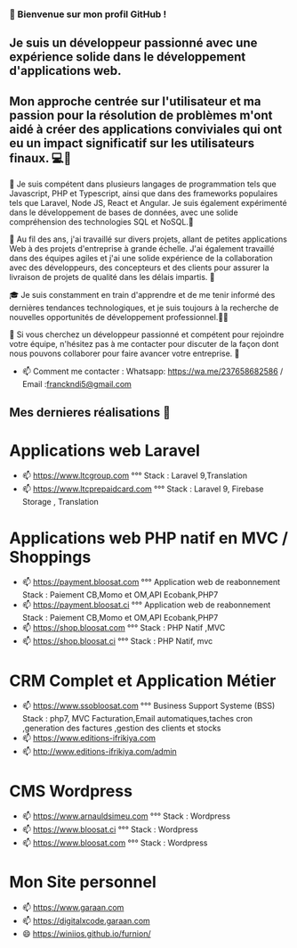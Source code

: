 ### 👋 Bienvenue sur mon profil GitHub ! 
##  Je suis un développeur passionné avec une expérience solide dans le développement d'applications web.
##   Mon approche centrée sur l'utilisateur et ma passion pour la résolution de problèmes m'ont aidé à créer des applications conviviales qui ont eu un impact significatif sur les utilisateurs finaux. 💻💪

🚀 Je suis compétent dans plusieurs langages de programmation tels que Javascript, PHP et Typescript, ainsi que dans des frameworks populaires tels que Laravel, Node JS, React et Angular.
Je suis également expérimenté dans le développement de bases de données, avec une solide compréhension des technologies SQL et NoSQL.🌟

🤝 Au fil des ans, j'ai travaillé sur divers projets, allant de petites applications Web à des projets d'entreprise à grande échelle. J'ai également travaillé dans des équipes agiles et j'ai une solide expérience de la collaboration avec des développeurs, des concepteurs et des clients pour assurer la livraison de projets de qualité dans les délais impartis. 🙌

🎓 Je suis constamment en train d'apprendre et de me tenir informé des dernières tendances technologiques, et je suis toujours à la recherche de nouvelles opportunités de développement professionnel.👨‍🎓

💼 Si vous cherchez un développeur passionné et compétent pour rejoindre votre équipe, n'hésitez pas à me contacter pour discuter de la façon dont nous pouvons collaborer pour faire avancer votre entreprise. 📧

- 📫 Comment me contacter : Whatsapp: https://wa.me/237658682586 / Email :franckndi5@gmail.com

## Mes dernieres réalisations 👋

# Applications web Laravel
- 📫 https://www.ltcgroup.com  °°° Stack : Laravel 9,Translation
- 📫 https://www.ltcprepaidcard.com  °°° Stack : Laravel 9, Firebase Storage , Translation

# Applications web PHP natif en MVC / Shoppings 
- 📫 https://payment.bloosat.com  °°° Application web de reabonnement Stack : Paiement CB,Momo et OM,API Ecobank,PHP7
- 📫 https://payment.bloosat.ci  °°° Application web de reabonnement Stack : Paiement CB,Momo et OM,API Ecobank,PHP7
- 📫 https://shop.bloosat.com °°° Stack : PHP Natif ,MVC
- 📫 https://shop.bloosat.ci °°° Stack : PHP Natif, mvc
# CRM Complet et Application Métier
- 📫 https://www.ssobloosat.com  °°° Business Support Systeme (BSS) Stack : php7, MVC
  Facturation,Email automatiques,taches cron ,generation des factures ,gestion des clients et stocks
- 📫 https://www.editions-ifrikiya.com
- 📫 http://www.editions-ifrikiya.com/admin
  
# CMS Wordpress

- 📫 https://www.arnauldsimeu.com °°° Stack : Wordpress
- 📫 https://www.bloosat.ci  °°° Stack : Wordpress
- 📫 https://www.bloosat.com  °°° Stack : Wordpress

# Mon Site personnel

- 📫 https://www.garaan.com
- 📫 https://digitalxcode.garaan.com
- 😄 https://winiios.github.io/furnion/

